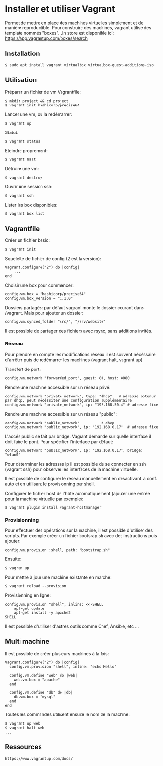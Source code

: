 # Installer et utiliser Vagrant

Permet de mettre en place des machines virtuelles simplement et de manière reproductible.
Pour construire des machines, vagrant utilise des template nommés "boxes".
Un store est disponible ici: https://app.vagrantup.com/boxes/search

## Installation

	$ sudo apt install vagrant virtualbox virtualbox-guest-additions-iso

## Utilisation

Préparer un fichier de vm Vagrantfile:

	$ mkdir project && cd project
	$ vagrant init hashicorp/precise64

Lancer une vm, ou la redémarrer:

	$ vagrant up

Statut:

	$ vagrant status

Eteindre proprement:

	$ vagrant halt

Détruire une vm:

	$ vagrant destroy

Ouvrir une session ssh:

	$ vagrant ssh

Lister les box disponibles:

	$ vagrant box list



## Vagrantfile

Créer un fichier basic:

	$ vagrant init

Squelette de fichier de config (2 est la version):

	Vagrant.configure("2") do |config|
		...
	end

Choisir une box pour commencer:

	config.vm.box = "hashicorp/precise64"
	config.vm.box_version = "1.1.0"

Dossiers partagés: par défaut vagrant monte le dossier courant dans /vagrant.
Mais pour ajouter un dossier:

	config.vm.synced_folder "src/", "/srv/website"

Il est possible de partager des fichiers avec rsync, sans additions invités.



### Réseau

Pour prendre en compte les modifications réseau il est souvent nécéssaire d'arrêter puis de redémarrer les machines
(vagrant halt, vagrant up)

Transfert de port:

	config.vm.network "forwarded_port", guest: 80, host: 8080

Rendre une machine accessible sur un réseau privé:

	config.vm.network "private_network", type: "dhcp" 	# adresse obtenur par dhcp, peut nécéssiter une configuration supplémentaire
	config.vm.network "private_network", ip: "192.168.50.4" # adresse fixe 

Rendre une machine accessible sur un réseau "public":

	config.vm.network "public_network" 			# dhcp
	config.vm.network "public_network", ip: "192.168.0.17"	# adresse fixe

L'accés public se fait par bridge. Vagrant demande sur quelle interface il doit faire le pont. 
Pour spécifier l'interface par défaut:

	config.vm.network "public_network", ip: "192.168.0.17", bridge: "wlan0"

Pour déterminer les adresses ip il est possible de se connecter en ssh (vagrant ssh) pour observer 
les interfaces de la machine virtuelle.

Il est possible de configurer le réseau manuellement en désactivant la conf. auto et en utilisant le 
provisionning par shell.

Configurer le fichier host de l'hôte automatiquement (ajouter une entrée pour la machine virtuelle
par exemple):

	$ vagrant plugin install vagrant-hostmanager


### Provisionning

Pour effectuer des opérations sur la machine, il est possible d'utiliser des scripts.
Par exemple créer un fichier bootsrap.sh avec des instructions puis ajouter:
	
	config.vm.provision :shell, path: "bootstrap.sh"

Ensuite: 
	
	$ vagran up

Pour mettre à jour une machine existante en marche:

	$ vagrant reload --provision

Provisionning en ligne:

	config.vm.provision "shell", inline: <<-SHELL
		apt-get update
		apt-get install -y apache2
	SHELL

Il est possible d'utiliser d'autres outils comme Chef, Ansible, etc ...



## Multi machine

Il est possible de créer plusieurs machines à la fois:

	Vagrant.configure("2") do |config|
	  config.vm.provision "shell", inline: "echo Hello"

	  config.vm.define "web" do |web|
	    web.vm.box = "apache"
	  end

	  config.vm.define "db" do |db|
	    db.vm.box = "mysql"
	  end
	end

Toutes les commandes utilisent ensuite le nom de la machine:

	$ vagrant up web
	$ vagrant halt web
	...



## Ressources

	https://www.vagrantup.com/docs/


